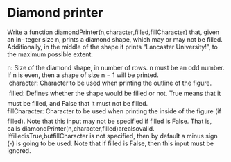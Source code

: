 # Diamond printer
Write a function diamondPrinter(n,character,filled,fillCharacter) that, given an in- teger size n, prints a diamond shape, which may or may not be filled. Additionally, in the middle of the shape it prints “Lancaster University!”, to the maximum possible extent.

n: Size of the diamond shape, in number of rows. n must be an odd number. If n is even, then a shape of size n − 1 will be printed. <br>
 character: Character to be used when printing the outline of the figure. <br>
 filled: Defines whether the shape would be filled or not. True means that it must be filled, and False that it must not be filled. <br>
 fillCharacter: Character to be used when printing the inside of the figure (if filled). Note that this input may not be specified if filled is False. That is, calls diamondPrinter(n,character,filled)arealsovalid. IffilledisTrue,butfillCharacter is not specified, then by default a minus sign (-) is going to be used. Note that if filled is False, then this input must be ignored.
